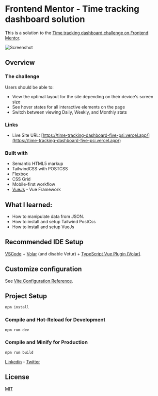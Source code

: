 # Frontend Mentor - Time tracking dashboard solution

This is a solution to the [Time tracking dashboard challenge on Frontend Mentor](https://www.frontendmentor.io/challenges/time-tracking-dashboard-UIQ7167Jw). 

![Screenshot](https://i.ibb.co/Zf8CjJD/Screenshot-2022-07-14-at-15-40-38.png)

## Overview

### The challenge

Users should be able to:

- View the optimal layout for the site depending on their device's screen size
- See hover states for all interactive elements on the page
- Switch between viewing Daily, Weekly, and Monthly stats

### Links

- Live Site URL: [https://time-tracking-dashboard-five-psi.vercel.app/](https://time-tracking-dashboard-five-psi.vercel.app/)

### Built with

- Semantic HTML5 markup
- TailwindCSS with POSTCSS
- Flexbox
- CSS Grid
- Mobile-first workflow
- [VueJs](https://vuejs.org/) - Vue Framework

## What I learned:

- How to manipulate data from JSON. 
- How to install and setup Tailwind PostCss
- How to install and setup VueJs

## Recommended IDE Setup

[VSCode](https://code.visualstudio.com/) + [Volar](https://marketplace.visualstudio.com/items?itemName=johnsoncodehk.volar) (and disable Vetur) + [TypeScript Vue Plugin (Volar)](https://marketplace.visualstudio.com/items?itemName=johnsoncodehk.vscode-typescript-vue-plugin).

## Customize configuration

See [Vite Configuration Reference](https://vitejs.dev/config/).

## Project Setup

```sh
npm install
```

### Compile and Hot-Reload for Development

```sh
npm run dev
```

### Compile and Minify for Production

```sh
npm run build
```


[Linkedin](https://www.linkedin.com/in/miguelmpsilva/) - 
[Twitter](https://twitter.com/Miguelmpsilva)

## License
[MIT](https://choosealicense.com/licenses/mit/)